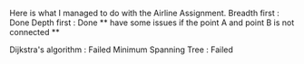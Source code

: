 Here is what I managed to do with the Airline Assignment.
Breadth first : Done 
Depth first : Done
** have some issues if the point A and point B is not connected **


Dijkstra's algorithm : Failed
Minimum Spanning Tree : Failed
